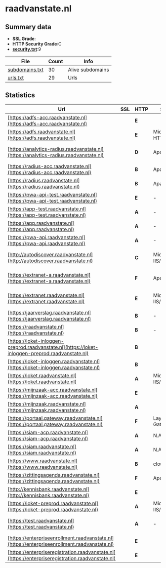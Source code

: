 

# raadvanstate.nl
## Summary data


 - **SSL Grade**:
 - **HTTP Security Grade**:C
 - **[security.txt](https://www.digitaleoverheid.nl/nieuws/standaard-security-txt-nu-verplicht-voor-overheid/)**:9


| File       | Count | Info |
|------------|-------|------|
|[subdomains.txt](/data/raadvanstate.nl/subdomains.txt)|30|Alive subdomains|
|[urls.txt](/data/raadvanstate.nl/urls.txt)|29|Urls|


## Statistics


| Url | SSL | HTTP | Server | Cookie | HSTS | CORS | CTO | CSP | XFO | XXP | RP |FP| Tech |Title |
|--------|-------|-------|------|------|------|------|------|------|------|------|------|------|------|------|
|[https://adfs-acc.raadvanstate.nl](https://adfs-acc.raadvanstate.nl)| | **E**|| | | | | | | | :white_check_mark: | |HSTS Microsoft HTTPAPI:2.0||
|[https://adfs.raadvanstate.nl](https://adfs.raadvanstate.nl)| | **E**|Microsoft-HTTPAPI/2.0|:o: |:white_check_mark: | | | | | | :white_check_mark: | |HSTS Microsoft HTTPAPI:2.0|Not Found|
|[https://analytics-radius.raadvanstate.nl](https://analytics-radius.raadvanstate.nl)| | **D**|Apache|:white_check_mark: | | | |:warning: | :white_check_mark: | :white_check_mark: | :white_check_mark: | |Apache HTTP Server Matomo Analytics|Sign in - Matomo|
|[https://radius-acc.raadvanstate.nl](https://radius-acc.raadvanstate.nl)| | **B**|Apache|:white_check_mark: |:white_check_mark: | | | | :white_check_mark: | :white_check_mark: | :white_check_mark: | |Apache HTTP Server HSTS||
|[https://radius.raadvanstate.nl](https://radius.raadvanstate.nl)| | **B**|Apache|:white_check_mark: |:white_check_mark: | | | | :white_check_mark: | :white_check_mark: | :white_check_mark: | |Apache HTTP Server HSTS|- Radius|
|[https://pwa-api-test.raadvanstate.nl](https://pwa-api-test.raadvanstate.nl)| | **E**|-| | | | | | | :white_check_mark: | :white_check_mark: | |Microsoft ASP.NET:-|Updating site...|
|[https://app-test.raadvanstate.nl](https://app-test.raadvanstate.nl)| | **A**|-| |:white_check_mark: | | |:warning: | :white_check_mark: | :white_check_mark: | :white_check_mark: | :white_check_mark: |HSTS Microsoft ASP.NET:-|Raad van State|
|[https://app.raadvanstate.nl](https://app.raadvanstate.nl)| | **A**|-| |:white_check_mark: | | |:warning: | :white_check_mark: | :white_check_mark: | :white_check_mark: | :white_check_mark: |HSTS Microsoft ASP.NET:-|Raad van State|
|[https://pwa-api.raadvanstate.nl](https://pwa-api.raadvanstate.nl)| | **A**|-| |:white_check_mark: | | | | :white_check_mark: | :white_check_mark: | :white_check_mark: | :white_check_mark: |HSTS Microsoft ASP.NET:-||
|[http://autodiscover.raadvanstate.nl](http://autodiscover.raadvanstate.nl)| | **C**|Microsoft-IIS/10.0| |:white_check_mark: | | | | | | :white_check_mark: | |IIS:10.0 Microsoft ASP.NET Windows Server||
|[https://extranet-a.raadvanstate.nl](https://extranet-a.raadvanstate.nl)| | **F**|Apache| | | | | | | | :white_check_mark: | |Apache HTTP Server Microsoft ASP.NET:4.0.30319|Object moved|
|[https://extranet.raadvanstate.nl](https://extranet.raadvanstate.nl)| | **E**|Microsoft-IIS/10.0| | | | | | :white_check_mark: | | :white_check_mark: | |IIS:10.0 Microsoft ASP.NET:4.0.30319 Windows Server|Object moved|
|[https://jaarverslag.raadvanstate.nl](https://jaarverslag.raadvanstate.nl)| | **B**|-| |:white_check_mark: | | | | :white_check_mark: | | :white_check_mark: | |HSTS Microsoft ASP.NET:-|Object moved|
|[https://raadvanstate.nl](https://raadvanstate.nl)| | **B**|-| |:white_check_mark: | | | | :white_check_mark: | | :white_check_mark: | |HSTS Microsoft ASP.NET:-|Document Moved|
|[https://loket-inloggen-preprod.raadvanstate.nl](https://loket-inloggen-preprod.raadvanstate.nl)| | **B**|| |:white_check_mark: | | | | | | :white_check_mark: | |HSTS||
|[https://loket-inloggen.raadvanstate.nl](https://loket-inloggen.raadvanstate.nl)| | **B**|| |:white_check_mark: | | | | | | :white_check_mark: | |HSTS||
|[https://loket.raadvanstate.nl](https://loket.raadvanstate.nl)| | **A**|Microsoft-IIS/10.0|:white_check_mark: |:white_check_mark: | | | :white_check_mark:| :white_check_mark: | :white_check_mark: | :white_check_mark: | |IIS:10.0 Windows Server||
|[https://mijnzaak-acc.raadvanstate.nl](https://mijnzaak-acc.raadvanstate.nl)| | **E**|| | | | | | | | :white_check_mark: | |HSTS||
|[https://mijnzaak.raadvanstate.nl](https://mijnzaak.raadvanstate.nl)| | **A**||:white_check_mark: |:white_check_mark: | | |:warning: | :white_check_mark: | :white_check_mark: | :white_check_mark: | |HSTS|Object moved|
|[https://portaal.gateway.raadvanstate.nl](https://portaal.gateway.raadvanstate.nl)| | **F**|Layer7-API-Gateway| | | | | | | | :white_check_mark: | |||
|[https://siam-acp.raadvanstate.nl](https://siam-acp.raadvanstate.nl)| | **A**|N.A.| |:white_check_mark: | | |:warning: | :white_check_mark: | :white_check_mark: | :white_check_mark: | |Bootstrap HSTS|Mijn Zaak - Aanm...|
|[https://siam.raadvanstate.nl](https://siam.raadvanstate.nl)| | **A**|N.A.| |:white_check_mark: | | |:warning: | :white_check_mark: | :white_check_mark: | :white_check_mark: | |Bootstrap HSTS|Mijn Zaak - Inlo...|
|[https://www.raadvanstate.nl](https://www.raadvanstate.nl)| | **B**|cloudflare| |:white_check_mark: | | | | :white_check_mark: | | :white_check_mark: | |Cloudflare HSTS|Just a moment...|
|[https://zittingsagenda.raadvanstate.nl](https://zittingsagenda.raadvanstate.nl)| | **F**|Apache| | | | | | | | :white_check_mark: | |Apache HTTP Server||
|[http://kennisbank.raadvanstate.nl](http://kennisbank.raadvanstate.nl)| | **E**|| | | | | | | | :white_check_mark: | ||Not Found|
|[https://loket-preprod.raadvanstate.nl](https://loket-preprod.raadvanstate.nl)| | **A**|Microsoft-IIS/10.0|:white_check_mark: |:white_check_mark: | | | :white_check_mark:| :white_check_mark: | :white_check_mark: | :white_check_mark: | |IIS:10.0 Windows Server||
|[https://test.raadvanstate.nl](https://test.raadvanstate.nl)| | **A**|-| |:white_check_mark: | | | :white_check_mark:| :white_check_mark: | :white_check_mark: | :white_check_mark: | |HSTS Microsoft ASP.NET:-|Home - Raad van...|
|[https://enterpriseenrollment.raadvanstate.nl](https://enterpriseenrollment.raadvanstate.nl)| | **E**|| | | | | | | | :white_check_mark: | |HSTS||
|[https://enterpriseregistration.raadvanstate.nl](https://enterpriseregistration.raadvanstate.nl)| | **E**|| | | | | | | | :white_check_mark: | |||


